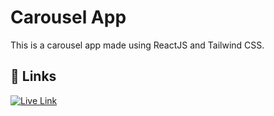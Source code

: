 
# Carousel App

This is a carousel app made using ReactJS and Tailwind CSS.



## 🔗 Links
[![Live Link](https://img.shields.io/badge/Vercel-000000?style=for-the-badge&logo=vercel&logoColor=white)](https://reactjs-carousel.vercel.app/)